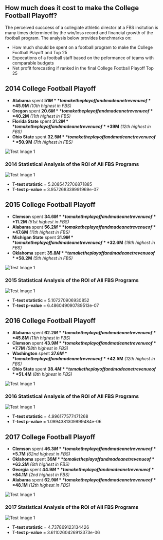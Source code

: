 ## How much does it cost to make the College Football Playoff?
The perceived succcess of a collegiate athletic director at a FBS insitution is many times determined by the win/loss record and financial growth of the football program. The analysis below provides benchmarks on:
* How much should be spent on a football program to make the College Football Playoff and Top 25
* Expecations of a football staff based on the peformance of teams with comparable budgets
* Net profit forecasting if ranked in the final College Football Playoff Top 25

## 2014 College Football Playoff
* **Alabama** spent **$51M** to make the playoff and made a net revenue of **$45.9M** *(10th highest in FBS)*
* **Oregon** spent **$20.6M** to make the playoff and made a net revenue of **$40.2M** *(11th highest in FBS)*
* **Florida State** spent **$31.2M** to make the playoff and made a net revenue of **$39M** *(12th highest in FBS)*
* **Ohio State** spent **$32.5M** to make the playoff and made a net revenue of **$50.9M** *(7th highest in FBS)*

![Test Image 1](2014_net_revenue.png)

### 2014 Statistical Analysis of the ROI of All FBS Programs
![Test Image 1](2014_scatter.png)
* **T-test statistic** = 5.2085472706871885
* **T-test p-value** = 3.957268339991969e-07

## 2015 College Football Playoff
* **Clemson** spent **$34.6M** to make the playoff and made a net revenue of **$11.2M** *(51st highest in FBS)*
* **Alabama** spent **$56.2M** to make the playoff and made a net revenue of **$47.6M** *(11th highest in FBS)*
* **Michigan State** spent **$31.9M** to make the playoff and made a net revenue of **$32.6M** *(19th highest in FBS)*
* **Oklahoma** spent **$35.8M** to make the playoff and made a net revenue of **$58.2M** *(5th highest in FBS)*

![Test Image 1](2015_net_revenue.png)

### 2015 Statistical Analysis of the ROI of All FBS Programs
![Test Image 1](2014_scatter.png)
* **T-test statistic** = 5.107270906930852
* **T-test p-value** = 6.486049090789513e-07

## 2016 College Football Playoff
* **Alabama** spent **$62.2M** to make the playoff and made a net revenue of **$45.8M** *(11th highest in FBS)*
* **Clemson** spent **$43.9M** to make the playoff and made a net revenue of **$7.7M** *(58th highest in FBS)*
* **Washington** spent **$37.6M** to make the playoff and made a net revenue of **$42.5M** *(12th highest in FBS)*
* **Ohio State** spent **$38.4M** to make the playoff and made a net revenue of **$51.4M** *(8th highest in FBS)*

![Test Image 1](2016_net_revenue.png)

### 2016 Statistical Analysis of the ROI of All FBS Programs
![Test Image 1](2014_scatter.png)
* **T-test statistic** = 4.996177577471268
* **T-test p-value** = 1.0994381309899484e-06

## 2017 College Football Playoff
* **Clemson** spent **$46.3M** to make the playoff and made a net revenue of **$5.7M** *(62nd highest in FBS)*
* **Oklahoma** spent **$39M** to make the playoff and made a net revenue of **$63.2M** *(6th highest in FBS)*
* **Georgia** spent **$44.9M** to make the playoff and made a net revenue of **$84.1M** *(2nd highest in FBS)*
* **Alabama** spent **$62.9M** to make the playoff and made a net revenue of **$48.1M** *(12th highest in FBS)*

![Test Image 1](2017_net_revenue.png)

### 2017 Statistical Analysis of the ROI of All FBS Programs
![Test Image 1](2014_scatter.png)
* **T-test statistic** = 4.737869123134426
* **T-test p-value** = 3.6110260426913373e-06

